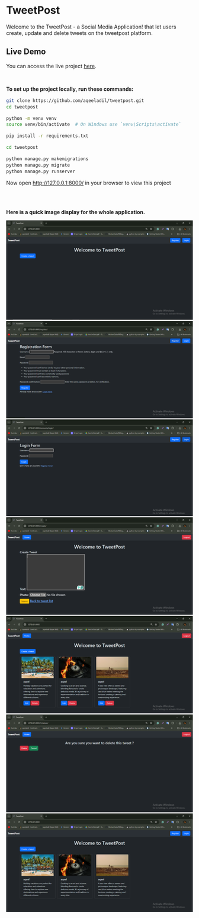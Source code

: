# TweetPost 
Welcome to the TweetPost - a Social Media Application! that let users create, update and delete tweets on the tweetpost platform. 

## Live Demo
You can access the live project [here](http://aqeeladil.site).

<br>

**To set up the project locally, run these commands:**

```bash
git clone https://github.com/aqeeladil/tweetpost.git
cd tweetpost
```

```bash
python -m venv venv
source venv/bin/activate  # On Windows use `venv\Scripts\activate`
```

```bash
pip install -r requirements.txt
```

```bash
cd tweetpost
```

```bash
python manage.py makemigrations
python manage.py migrate
python manage.py runserver
```

<be>

Now open http://127.0.0.1:8000/ in your browser to view this project

<br><br>

**Here is a quick image display for the whole application.**

![screen](screenshots/screen1.png)
<br>
![screen](screenshots/screen2.png)
<br>
![screen](screenshots/screen3.png)
<br>
![screen](screenshots/screen4.png)
<br>
![screen](screenshots/screen5.png)
<br>
![screen](screenshots/screen6.png)
<br>
![screen](screenshots/screen7.png)
<br><br>






        